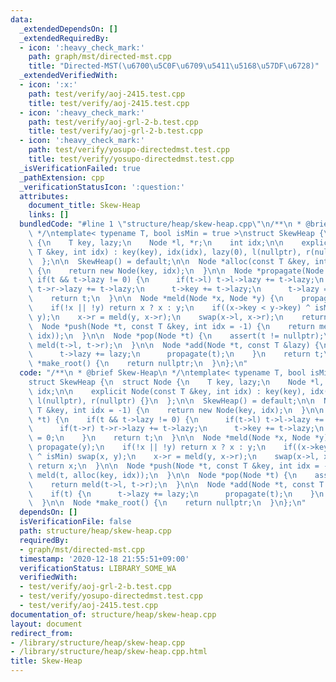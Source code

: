 ```yaml
---
data:
  _extendedDependsOn: []
  _extendedRequiredBy:
  - icon: ':heavy_check_mark:'
    path: graph/mst/directed-mst.cpp
    title: "Directed-MST(\u6700\u5C0F\u6709\u5411\u5168\u57DF\u6728)"
  _extendedVerifiedWith:
  - icon: ':x:'
    path: test/verify/aoj-2415.test.cpp
    title: test/verify/aoj-2415.test.cpp
  - icon: ':heavy_check_mark:'
    path: test/verify/aoj-grl-2-b.test.cpp
    title: test/verify/aoj-grl-2-b.test.cpp
  - icon: ':heavy_check_mark:'
    path: test/verify/yosupo-directedmst.test.cpp
    title: test/verify/yosupo-directedmst.test.cpp
  _isVerificationFailed: true
  _pathExtension: cpp
  _verificationStatusIcon: ':question:'
  attributes:
    document_title: Skew-Heap
    links: []
  bundledCode: "#line 1 \"structure/heap/skew-heap.cpp\"\n/**\n * @brief Skew-Heap\n\
    \ */\ntemplate< typename T, bool isMin = true >\nstruct SkewHeap {\n  struct Node\
    \ {\n    T key, lazy;\n    Node *l, *r;\n    int idx;\n\n    explicit Node(const\
    \ T &key, int idx) : key(key), idx(idx), lazy(0), l(nullptr), r(nullptr) {}\n\
    \  };\n\n  SkewHeap() = default;\n\n  Node *alloc(const T &key, int idx = -1)\
    \ {\n    return new Node(key, idx);\n  }\n\n  Node *propagate(Node *t) {\n   \
    \ if(t && t->lazy != 0) {\n      if(t->l) t->l->lazy += t->lazy;\n      if(t->r)\
    \ t->r->lazy += t->lazy;\n      t->key += t->lazy;\n      t->lazy = 0;\n    }\n\
    \    return t;\n  }\n\n  Node *meld(Node *x, Node *y) {\n    propagate(x), propagate(y);\n\
    \    if(!x || !y) return x ? x : y;\n    if((x->key < y->key) ^ isMin) swap(x,\
    \ y);\n    x->r = meld(y, x->r);\n    swap(x->l, x->r);\n    return x;\n  }\n\n\
    \  Node *push(Node *t, const T &key, int idx = -1) {\n    return meld(t, alloc(key,\
    \ idx));\n  }\n\n  Node *pop(Node *t) {\n    assert(t != nullptr);\n    return\
    \ meld(t->l, t->r);\n  }\n\n  Node *add(Node *t, const T &lazy) {\n    if(t) {\n\
    \      t->lazy += lazy;\n      propagate(t);\n    }\n    return t;\n  }\n\n  Node\
    \ *make_root() {\n    return nullptr;\n  }\n};\n"
  code: "/**\n * @brief Skew-Heap\n */\ntemplate< typename T, bool isMin = true >\n\
    struct SkewHeap {\n  struct Node {\n    T key, lazy;\n    Node *l, *r;\n    int\
    \ idx;\n\n    explicit Node(const T &key, int idx) : key(key), idx(idx), lazy(0),\
    \ l(nullptr), r(nullptr) {}\n  };\n\n  SkewHeap() = default;\n\n  Node *alloc(const\
    \ T &key, int idx = -1) {\n    return new Node(key, idx);\n  }\n\n  Node *propagate(Node\
    \ *t) {\n    if(t && t->lazy != 0) {\n      if(t->l) t->l->lazy += t->lazy;\n\
    \      if(t->r) t->r->lazy += t->lazy;\n      t->key += t->lazy;\n      t->lazy\
    \ = 0;\n    }\n    return t;\n  }\n\n  Node *meld(Node *x, Node *y) {\n    propagate(x),\
    \ propagate(y);\n    if(!x || !y) return x ? x : y;\n    if((x->key < y->key)\
    \ ^ isMin) swap(x, y);\n    x->r = meld(y, x->r);\n    swap(x->l, x->r);\n   \
    \ return x;\n  }\n\n  Node *push(Node *t, const T &key, int idx = -1) {\n    return\
    \ meld(t, alloc(key, idx));\n  }\n\n  Node *pop(Node *t) {\n    assert(t != nullptr);\n\
    \    return meld(t->l, t->r);\n  }\n\n  Node *add(Node *t, const T &lazy) {\n\
    \    if(t) {\n      t->lazy += lazy;\n      propagate(t);\n    }\n    return t;\n\
    \  }\n\n  Node *make_root() {\n    return nullptr;\n  }\n};\n"
  dependsOn: []
  isVerificationFile: false
  path: structure/heap/skew-heap.cpp
  requiredBy:
  - graph/mst/directed-mst.cpp
  timestamp: '2020-12-18 21:55:51+09:00'
  verificationStatus: LIBRARY_SOME_WA
  verifiedWith:
  - test/verify/aoj-grl-2-b.test.cpp
  - test/verify/yosupo-directedmst.test.cpp
  - test/verify/aoj-2415.test.cpp
documentation_of: structure/heap/skew-heap.cpp
layout: document
redirect_from:
- /library/structure/heap/skew-heap.cpp
- /library/structure/heap/skew-heap.cpp.html
title: Skew-Heap
---
```

